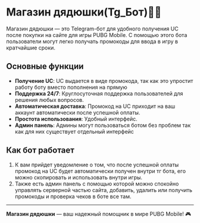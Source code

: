 # Магазин дядюшки(Tg_Бот)👀😎

Магазин дядюшки — это Telegram-бот для удобного получения UC после покупки на сайте для игры PUBG Mobile. С помощью этого бота пользователи могут легко получать промокоды для ввода в игру в кратчайшие сроки.

## Основные функции

- **Получение UC**: UC выдается в виде промокода, так как это упростит работу боту вместо пополнения на прямую
- **Поддержка 24/7**: Круглосуточная поддержка пользователей для решения любых вопросов.
- **Автоматическая доставка**: Промокод на UC приходит на ваш аккаунт автоматически после успешной оплаты.
- **Простота использования**: Удобный интерфейс.
- **Админ панель**: Админы могут пользоваться ботом без проблем так как для них существует отдельный интерфейс

## Как бот работает

1. К вам прийдет уведомление о том, что после успешной оплаты промокод на UC будет автоматически получен внутри тг бота, его можно скопировать и использовать внутри игры.
2. Также есть админ панель с помощью которой можно спокойно управлять серверной частью сайта, добавить, удалить или получить промокоды и проверка чеков в боте все там.

---

**Магазин дядюшки** — ваш надежный помощник в мире PUBG Mobile! 🎮